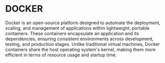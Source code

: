 # DOCKER

Docker is an open-source platform designed to automate the deployment, scaling, and management of applications within lightweight, portable containers. These containers encapsulate an application and its dependencies, ensuring consistent environments across development, testing, and production stages. Unlike traditional virtual machines, Docker containers share the host operating system's kernel, making them more efficient in terms of resource usage and startup time.
